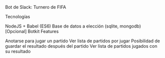 Bot de Slack: Turnero de FIFA

Tecnologías

NodeJS + Babel (ES6)
Base de datos a elección (sqlite, mongodb)
[Opcional] Botkit
Features

Anotarse para jugar un partido
Ver lista de partidos por jugar
Posibilidad de guardar el resultado después del partido
Ver lista de partidos jugados con su resultado

